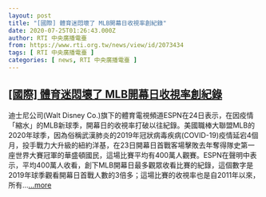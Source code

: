 ```yaml
---
layout: post
title: "[國際] 體育迷悶壞了 MLB開幕日收視率創紀錄"
date: 2020-07-25T01:26:43.000Z
author: RTI 中央廣播電臺
from: https://www.rti.org.tw/news/view/id/2073434
tags: [ RTI 中央廣播電臺 ]
categories: [ news, RTI 中央廣播電臺 ]
---
```

<!--1595640403000-->
[[國際] 體育迷悶壞了 MLB開幕日收視率創紀錄](https://www.rti.org.tw/news/view/id/2073434)
------

<div>
迪士尼公司(Walt Disney Co.)旗下的體育電視頻道ESPN在24日表示，在因疫情「縮水」的MLB新球季，開幕日的收視率打破以往紀錄。美國職棒大聯盟MLB的2020年球季，因為俗稱武漢肺炎的2019年冠狀病毒疾病(COVID-19)疫情延宕4個月，投手戰力大升級的紐約洋基，在23日開幕日首戰客場擊敗去年奪得隊史第一座世界大賽冠軍的華盛頓國民，這場比賽平均有400萬人觀賽。ESPN在聲明中表示，平均400萬人收看，創下MLB開幕日最多觀眾收看比賽的紀錄，這個數字是2019年球季觀看開幕日首戰人數的3倍多；這場比賽的收視率也是自2011年以來，所有...<a target="_blank" href="https://www.rti.org.tw/news/view/id/2073434">...more</a>
</div>
